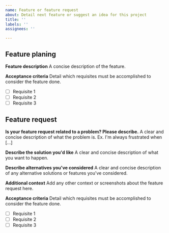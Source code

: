 ```yaml
---
name: Feature or feature request
about: Detail next feature or suggest an idea for this project
title: ''
labels: ''
assignees: ''

---
```



## Feature planing
**Feature description**
A concise description of the feature.

**Acceptance criteria**
Detail which requisites must be accomplished to consider the feature done.
- [ ] Requisite 1
- [ ] Requisite 2
- [ ] Requisite 3

## Feature request

**Is your feature request related to a problem? Please describe.**
A clear and concise description of what the problem is. Ex. I'm always frustrated when [...]

**Describe the solution you'd like**
A clear and concise description of what you want to happen.

**Describe alternatives you've considered**
A clear and concise description of any alternative solutions or features you've considered.

**Additional context**
Add any other context or screenshots about the feature request here.

**Acceptance criteria**
Detail which requisites must be accomplished to consider the feature done.
- [ ] Requisite 1
- [ ] Requisite 2
- [ ] Requisite 3

